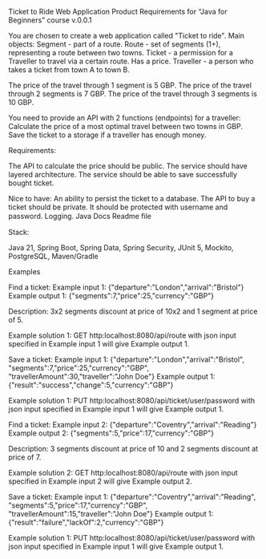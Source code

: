 Ticket to Ride Web Application Product Requirements
for “Java for Beginners” course v.0.0.1

You are chosen to create a web application called "Ticket to ride". 
Main objects:
Segment - part of a route.
Route	- set of segments (1+), representing a route between two towns. 
Ticket		- a permission for a Traveller to travel via a certain route. Has a price. 
Traveller - a person who takes a ticket from town A to town B.

The price of the travel through 1 segment is 5 GBP. 
The price of the travel through 2 segments is 7 GBP.
The price of the travel through 3 segments is 10 GBP.


You need to provide an API with 2 functions (endpoints) for a traveller:
Calculate the price of a most optimal travel between two towns in GBP.
Save the ticket to a storage if a traveller has enough money.


Requirements:

The API to calculate the price should be public.
The service should have layered architecture.
The service should be able to save successfully bought ticket.


Nice to have:
An ability to persist the ticket to a database.
The API to buy a ticket should be private. It should be protected with username and password.
Logging.
Java Docs
Readme ﬁle


Stack:

Java 21, Spring Boot, Spring Data, Spring Security, JUnit 5, Mockito, PostgreSQL, Maven/Gradle

Examples

Find a ticket:
Example input 1:
{"departure":"London","arrival":"Bristol"} 
Example output 1:
{"segments":7,"price":25,"currency":"GBP"}

Description: 3x2 segments discount at price of 10x2 and 1 segment at price of 5.

Example solution 1: GET http:localhost:8080/api/route with json input specified in Example input 1 will give Example output 1.


Save a ticket:
Example input 1:
{"departure":"London","arrival":"Bristol", "segments":7,"price":25,"currency":"GBP", "travellerAmount":30,"traveller":"John Doe"}
Example output 1:
{"result":"success","change":5,"currency":"GBP"}

Example solution 1: PUT http:localhost:8080/api/ticket/user/password with json input specified in Example input 1 will give Example output 1.

Find a ticket:
Example input 2:
{"departure":"Coventry","arrival":"Reading"} 
Example output 2:
{"segments":5,"price":17,"currency":"GBP"}

Description: 3 segments discount at price of 10 and 2 segments discount at price of 7.

Example solution 2: GET http:localhost:8080/api/route with json input specified in Example input 2 will give Example output 2.

Save a ticket:
Example input 1:
{"departure":"Coventry","arrival":"Reading", "segments":5,"price":17,"currency":"GBP", "travellerAmount":15,"traveller":"John Doe"}
Example output 1:
{"result":"failure","lackOf":2,"currency":"GBP"}

Example solution 1: PUT http:localhost:8080/api/ticket/user/password with json input specified in Example input 1 will give Example output 1.
